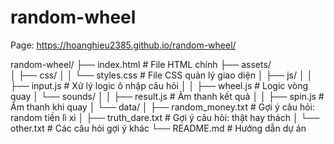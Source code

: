 # random-wheel

Page: https://hoanghieu2385.github.io/random-wheel/

random-wheel/
├── index.html                # File HTML chính
├── assets/                   
│   ├── css/
│   │   └── styles.css        # File CSS quản lý giao diện
│   ├── js/
│   │   ├── input.js          # Xử lý logic ô nhập câu hỏi
│   │   ├── wheel.js          # Logic vòng quay
│   └── sounds/
│   │   ├── result.js          # Âm thanh kết quả
│   │   ├── spin.js            # Âm thanh khi quay
│   └── data/
│       ├── random_money.txt  # Gợi ý câu hỏi: random tiền lì xì
│       ├── truth_dare.txt    # Gợi ý câu hỏi: thật hay thách
│       └── other.txt         # Các câu hỏi gợi ý khác
└── README.md                 # Hướng dẫn dự án